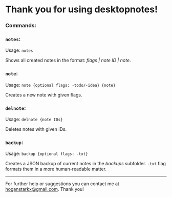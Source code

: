 # Thank you for using desktopnotes!

### Commands:

### `notes`:

Usage: `notes`

Shows all created notes in the format: *flags | note ID | note*.

### `note`:

Usage: `note {optional flags: -todo/-idea} {note}`

Creates a new note with given flags.

### `delnote`:

Usage: `delnote {note IDs}`

Deletes notes with given IDs.

### `backup`:

Usage: `backup {optional flags: -txt}`

Creates a JSON backup of current notes in the *backups* subfolder.
`-txt` flag formats them in a more human-readable matter.

---
For further help or suggestions you can contact me at hoganstarkx@gmail.com. Thank you!
